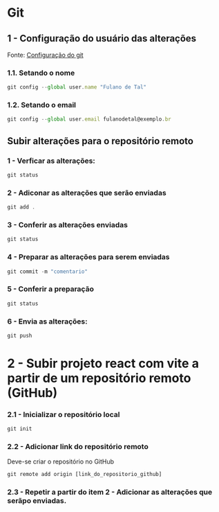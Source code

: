 # Git

## 1 - Configuração do usuário das alterações

Fonte: [Configuração do git](https://git-scm.com/book/pt-br/v2/Come%C3%A7ando-Configura%C3%A7%C3%A3o-Inicial-do-Git)

### 1.1. Setando o nome

```js
git config --global user.name "Fulano de Tal"
```
### 1.2. Setando o email

```js
git config --global user.email fulanodetal@exemplo.br
```

## Subir alterações para o repositório remoto

### 1 - Verficar as alterações:
```js
git status
```
### 2 - Adiconar as alterações que serão enviadas

```js
git add .
```

### 3 - Conferir as alterações enviadas

```js
git status
```
### 4 - Preparar as alterações para serem enviadas

```js
git commit -m "comentario"
```
### 5 - Conferir a preparação

```js
git status
```
### 6 - Envia as alterações:

```js
git push
```

# 2 - Subir projeto react com vite a partir de um repositório remoto (GitHub)

### 2.1 - Inicializar o repositório local

```js
git init
```

### 2.2 - Adicionar link do repositório remoto

Deve-se criar o repositório no GitHub

```js
git remote add origin [link_do_repositorio_github]
```
### 2.3 - Repetir a partir do item 2 - Adicionar as alterações que serãpo enviadas.
